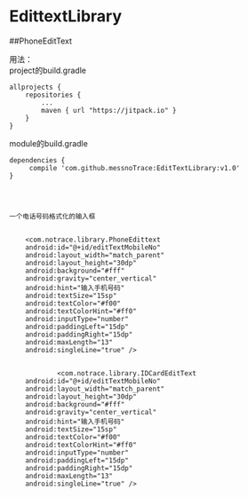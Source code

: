 # EdittextLibrary   

##PhoneEditText
 
用法：    
 project的build.gradle      
 
 
 	allprojects {
		repositories {
			...
			maven { url "https://jitpack.io" }
		}
	}


module的build.gradle    


   	dependencies {
	     compile 'com.github.messnoTrace:EditTextLibrary:v1.0'
	}   
	
	
	
	
	一个电话号码格式化的输入框       
	
	
	    <com.notrace.library.PhoneEdittext
        android:id="@+id/editTextMobileNo"
        android:layout_width="match_parent"
        android:layout_height="30dp"
        android:background="#fff"
        android:gravity="center_vertical"
        android:hint="输入手机号码"
        android:textSize="15sp"
        android:textColor="#f00"
        android:textColorHint="#ff0"
        android:inputType="number"
        android:paddingLeft="15dp"
        android:paddingRight="15dp"
        android:maxLength="13"
        android:singleLine="true" />
        
        
        	    <com.notrace.library.IDCardEditText
        android:id="@+id/editTextMobileNo"
        android:layout_width="match_parent"
        android:layout_height="30dp"
        android:background="#fff"
        android:gravity="center_vertical"
        android:hint="输入手机号码"
        android:textSize="15sp"
        android:textColor="#f00"
        android:textColorHint="#ff0"
        android:inputType="number"
        android:paddingLeft="15dp"
        android:paddingRight="15dp"
        android:maxLength="13"
        android:singleLine="true" />


   
   
   
